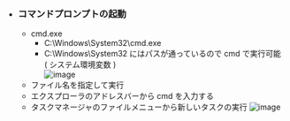 - ### コマンドプロンプトの起動
  - cmd.exe
    - C:\Windows\System32\cmd.exe
    - C:\Windows\System32 にはパスが通っているので cmd で実行可能( システム環境変数 )\
    ![image](https://user-images.githubusercontent.com/1501327/169431083-312362de-e689-4cf7-945a-24fdf08d8953.png)
  - ファイル名を指定して実行
  - エクスプローラのアドレスバーから cmd を入力する
  - タスクマネージャのファイルメニューから新しいタスクの実行
  ![image](https://user-images.githubusercontent.com/1501327/169431675-438cbe0c-715e-4df1-8476-feaa3e4a0818.png)

